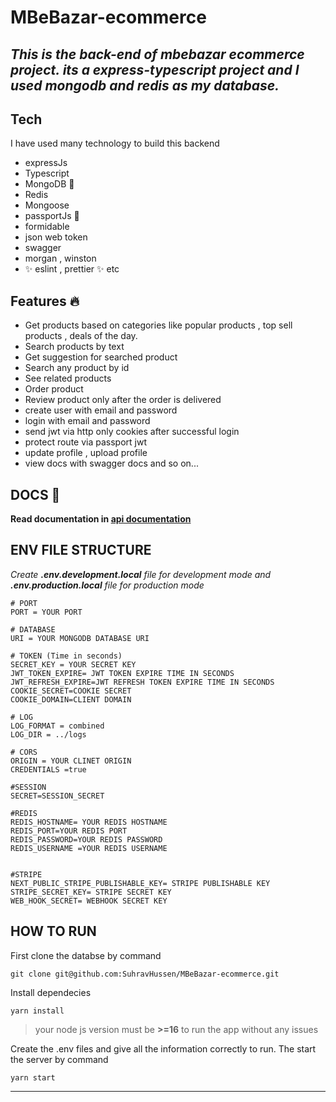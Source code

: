 # MBeBazar-ecommerce

## _This is the back-end of mbebazar ecommerce project. its a express-typescript project and I used mongodb and redis as my database._

## Tech

I have used many technology to build this backend

- expressJs
- Typescript
- MongoDB 🍃
- Redis
- Mongoose
- passportJs 🛃
- formidable
- json web token
- swagger
- morgan , winston
- ✨ eslint , prettier ✨ etc

## Features 🔥

- Get products based on categories like popular products , top sell products , deals of the day.
- Search products by text
- Get suggestion for searched product
- Search any product by id
- See related products
- Order product
- Review product only after the order is delivered
- create user with email and password
- login with email and password
- send jwt via http only cookies after successful login
- protect route via passport jwt
- update profile , upload profile
- view docs with swagger docs
  and so on...

## DOCS 📗

**Read documentation in [api documentation](https://mbebazarbackend.onrender.com/api-docs/ 'api documentation')**

## ENV FILE STRUCTURE

_Create **.env.development.local** file for development mode and **.env.production.local** file for production mode_

```
# PORT
PORT = YOUR PORT

# DATABASE
URI = YOUR MONGODB DATABASE URI

# TOKEN (Time in seconds)
SECRET_KEY = YOUR SECRET KEY
JWT_TOKEN_EXPIRE= JWT TOKEN EXPIRE TIME IN SECONDS
JWT_REFRESH_EXPIRE=JWT REFRESH TOKEN EXPIRE TIME IN SECONDS
COOKIE_SECRET=COOKIE SECRET
COOKIE_DOMAIN=CLIENT DOMAIN

# LOG
LOG_FORMAT = combined
LOG_DIR = ../logs

# CORS
ORIGIN = YOUR CLINET ORIGIN
CREDENTIALS =true

#SESSION
SECRET=SESSION_SECRET

#REDIS
REDIS_HOSTNAME= YOUR REDIS HOSTNAME
REDIS_PORT=YOUR REDIS PORT
REDIS_PASSWORD=YOUR REDIS PASSWORD
REDIS_USERNAME =YOUR REDIS USERNAME


#STRIPE
NEXT_PUBLIC_STRIPE_PUBLISHABLE_KEY= STRIPE PUBLISHABLE KEY
STRIPE_SECRET_KEY= STRIPE SECRET KEY
WEB_HOOK_SECRET= WEBHOOK SECRET KEY
```

## HOW TO RUN

First clone the databse by command

    git clone git@github.com:SuhravHussen/MBeBazar-ecommerce.git

Install dependecies

    yarn install

> your node js version must be **>=16** to run the app without any issues

Create the .env files and give all the information correctly to run. The start the server by command

    yarn start

---
